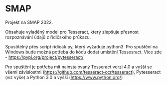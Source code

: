 # SMAP

Projekt na SMAP 2022.

Obsahuje vyladěný model pro Tesseract, který zlepšuje přesnost rozpoznávání údajů z řidičského průkazu.

Spustitelný přes script ridicak.py, který vyžaduje python3. Pro spuštění na Windows bude možná potřeba do kódu dodat umístění Tessesract. Více zde - https://pypi.org/project/pytesseract/

Pro spuštění je potřeba mít nainstalovaný Tesseract verzi 4.0 a vyšší se všemi závislostmi (https://github.com/tesseract-ocr/tesseract), Pytesseract (viz výše) a Python 3.0 a vyšší (https://www.python.org/)
